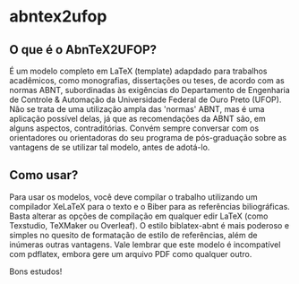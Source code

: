 # abntex2ufop

## O que é o AbnTeX2UFOP?
É um modelo completo em LaTeX (template) adapdado para trabalhos acadêmicos, como monografias, dissertações ou teses, de acordo com as normas ABNT, subordinadas às exigências do Departamento de Engenharia de Controle & Automação da Universidade Federal de Ouro Preto (UFOP). Não se trata de uma utilização ampla das 'normas' ABNT, mas é uma aplicação possível delas, já que as recomendações da ABNT são, em alguns aspectos, contraditórias. Convém sempre conversar com os orientadores ou orientadoras do seu programa de pós-graduação sobre as vantagens de se utilizar tal modelo, antes de adotá-lo. 

## Como usar?
Para usar os modelos, você deve compilar o trabalho utilizando um compilador XeLaTeX para o texto e o Biber para as referências biliográficas. Basta alterar as opções de compilação em qualquer edir LaTeX (como Texstudio, TeXMaker ou Overleaf). O estilo biblatex-abnt é mais poderoso e simples no quesito de formatação de estilo de referências, além de inúmeras outras vantagens. Vale lembrar que este modelo é incompatível com pdflatex, embora gere um arquivo PDF como qualquer outro.

Bons estudos!
